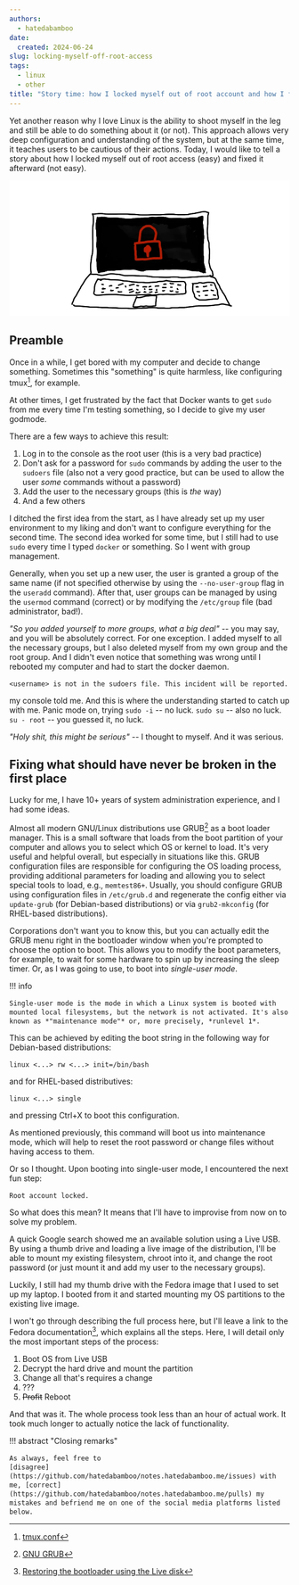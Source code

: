 ```yaml
---
authors:
  - hatedabamboo
date:
  created: 2024-06-24
slug: locking-myself-off-root-access
tags:
  - linux
  - other
title: "Story time: how I locked myself out of root account and how I fixed it"
---
```

Yet another reason why I love Linux is the ability to shoot myself in the leg and still be able to do something about it (or not). This approach allows very deep configuration and understanding of the system, but at the same time, it teaches users to be cautious of their actions. Today, I would like to tell a story about how I locked myself out of root access (easy) and fixed it afterward (not easy).

<!-- more -->

![image](../assets/story-time-how-i-locked-myself-out-of-root-account-and-how-i-fixed-it.webp)

## Preamble

Once in a while, I get bored with my computer and decide to change something. Sometimes this "something" is quite harmless, like configuring tmux[^1], for example.

At other times, I get frustrated by the fact that Docker wants to get `sudo` from me every time I'm testing something, so I decide to give my user godmode.

There are a few ways to achieve this result:

1. Log in to the console as the root user (this is a very bad practice)
2. Don't ask for a password for `sudo` commands by adding the user to the `sudoers` file (also not a very good practice, but can be used to allow the user *some* commands without a password)
3. Add the user to the necessary groups (this is *the* way)
4. And a few others

I ditched the first idea from the start, as I have already set up my user environment to my liking and don't want to configure everything for the second time. The second idea worked for some time, but I still had to use `sudo` every time I typed `docker` or something. So I went with group management.

Generally, when you set up a new user, the user is granted a group of the same name (if not specified otherwise by using the `--no-user-group` flag in the `useradd` command). After that, user groups can be managed by using the `usermod` command (correct) or by modifying the `/etc/group` file (bad administrator, bad!).

*"So you added yourself to more groups, what a big deal"* -- you may say, and you will be absolutely correct. For one exception. I added myself to all the necessary groups, but I also deleted myself from my own group and the root group. And I didn't even notice that something was wrong until I rebooted my computer and had to start the docker daemon.

```shell
<username> is not in the sudoers file. This incident will be reported.
```

my console told me. And this is where the understanding started to catch up with me. Panic mode on, trying `sudo -i` -- no luck. `sudo su` -- also no luck. `su - root` -- you guessed it, no luck.

*"Holy shit, this might be serious"* -- I thought to myself. And it was serious.

## Fixing what should have never be broken in the first place

Lucky for me, I have 10+ years of system administration experience, and I had some ideas.

Almost all modern GNU/Linux distributions use GRUB[^2] as a boot loader manager. This is a small software that loads from the boot partition of your computer and allows you to select which OS or kernel to load. It's very useful and helpful overall, but especially in situations like this. GRUB configuration files are responsible for configuring the OS loading process, providing additional parameters for loading and allowing you to select special tools to load, e.g., `memtest86+`. Usually, you should configure GRUB using configuration files in `/etc/grub.d` and regenerate the config either via `update-grub` (for Debian-based distributions) or via `grub2-mkconfig` (for RHEL-based distributions).

Corporations don't want you to know this, but you can actually edit the GRUB menu right in the bootloader window when you're prompted to choose the option to boot. This allows you to modify the boot parameters, for example, to wait for some hardware to spin up by increasing the sleep timer. Or, as I was going to use, to boot into *single-user mode*.

!!! info

    Single-user mode is the mode in which a Linux system is booted with mounted local filesystems, but the network is not activated. It's also known as *"maintenance mode"* or, more precisely, *runlevel 1*.

This can be achieved by editing the boot string in the following way for Debian-based distributions:

```shell
linux <...> rw <...> init=/bin/bash
```

and for RHEL-based distributives:

```shell
linux <...> single
```

and pressing Ctrl+X to boot this configuration.

As mentioned previously, this command will boot us into maintenance mode, which will help to reset the root password or change files without having access to them.

Or so I thought. Upon booting into single-user mode, I encountered the next fun step:

```shell
Root account locked.
```

So what does this mean? It means that I'll have to improvise from now on to solve my problem.

A quick Google search showed me an available solution using a Live USB. By using a thumb drive and loading a live image of the distribution, I'll be able to mount my existing filesystem, chroot into it, and change the root password (or just mount it and add my user to the necessary groups).

Luckily, I still had my thumb drive with the Fedora image that I used to set up my laptop. I booted from it and started mounting my OS partitions to the existing live image.

I won't go through describing the full process here, but I'll leave a link to the Fedora documentation[^3], which explains all the steps. Here, I will detail only the most important steps of the process:

1. Boot OS from Live USB
2. Decrypt the hard drive and mount the partition
3. Change all that's requires a change
4. ???
5. ~~Profit~~ Reboot

And that was it. The whole process took less than an hour of actual work. It took much longer to actually notice the lack of functionality.

!!! abstract "Closing remarks"

    As always, feel free to
    [disagree](https://github.com/hatedabamboo/notes.hatedabamboo.me/issues) with
    me, [correct](https://github.com/hatedabamboo/notes.hatedabamboo.me/pulls) my
    mistakes and befriend me on one of the social media platforms listed below.

[^1]: [tmux.conf](https://github.com/hatedabamboo/dotfiles/blob/master/.tmux.conf)
[^2]: [GNU GRUB](https://www.gnu.org/software/grub/)
[^3]: [Restoring the bootloader using the Live disk](https://docs.fedoraproject.org/en-US/quick-docs/grub2-bootloader/#_restoring_the_bootloader_using_the_live_disk)

